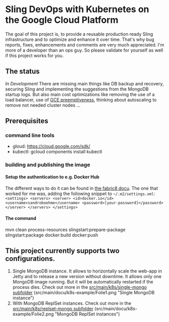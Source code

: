 
# Sling DevOps with Kubernetes on the Google Cloud Platform
The goal of this project is, to provide a reusable production ready Sling infrastructure and to optimize and enhance it over time.
That's why bug reports, fixes, enhancements and comments are very much appreciated.
I'm more of a developer than an ops guy. So please validate for yourself as well if this project works for you.

## The status
*In Development*
There are missing main things like DB backup and recovery, securing Sling and implementing the suggestions from the MongoDB startup logs. But also main cost optimizations like removing the use of a load balancer, use of [GCE preemptiveness](https://cloud.google.com/compute/docs/instances/preemptible), thinking about autoscaling to remove not needed cluster nodes ...

## Prerequisites

### command line tools
- gloud: 
https://cloud.google.com/sdk/
- kubectl: 
gcloud components install kubectl

### building and publishing the image
#### Setup the authentication to e.g. Docker Hub
The different ways to do it can be found in [the fabric8 docu](https://dmp.fabric8.io/#authentication). The one that worked for me was, adding the following snippet to `~/.m2/settings.xml`:
`<settings>
  <servers>
    <server>
      <id>docker.io</id>
      <username>sandroboehme</username>
      <password>[your-password]</password>
    </server>
  </servers>
</settings>`

#### The command 
mvn clean process-resources slingstart:prepare-package slingstart:package docker:build docker:push

## This project currently supports two configurations.
1. Single MongoDB instance. It allows to horizontally scale the web-app in Jetty and to release a new version without downtime. It allows only one MongoDB image running. But it will be automatically restarted if the process dies. Check out more in the [src/main/k8s/single-mongo subfolder](src/main/k8s/single-mongo/README.md)
(src/main/docu/k8s-example/Folie1.png "Single MongoDB instance")
1. With MongoDB ReplSet instances.  Check out more in the [src/main/k8s/replset-mongo subfolder](src/main/k8s/replset-mongo/README.md)
(src/main/docu/k8s-example/Folie2.png "MongoDB ReplSet instances")
